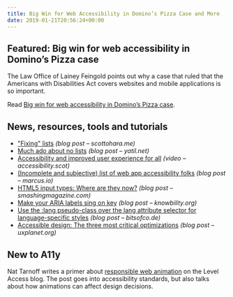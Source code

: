 ```yaml
---
title: Big Win for Web Accessibility in Domino’s Pizza Case and More
date: 2019-01-21T20:56:24+00:00
---
```


## Featured: Big win for web accessibility in Domino’s Pizza case

The Law Office of Lainey Feingold points out why a case that ruled that the Americans with Disabilities Act covers websites and mobile applications is so important.

Read [Big win for web accessibility in Domino’s Pizza case](https://www.lflegal.com/2019/01/dominos-ninth-circuit/).

## News, resources, tools and tutorials

* ["Fixing" lists](https://www.scottohara.me/blog/2019/01/12/lists-and-safari.html) _(blog post – scottohara.me)_
* [Much ado about no lists](https://yatil.net/blog/much-ado-about-no-lists) _(blog post – yatil.net)_
* [Accessibility and improved user experience for all](https://accessibility.scot/accessibility-and-improved-user-experience-for-all/) _(video – accessibility.scot)_
* [(Incomplete and subjective) list of web app accessibility folks](https://marcus.io/blog/web-app-a11y-folks) _(blog post – marcus.io)_
* [HTML5 input types: Where are they now?](https://www.smashingmagazine.com/2019/01/html5-input-types/) _(blog post – smashingmagazine.com)_
* [Make your ARIA labels sing on key](https://knowbility.org/blog/2019/ARIA-labels/) _(blog post – knowbility.org)_
* [Use the :lang pseudo-class over the lang attribute selector for language-specific styles](https://bitsofco.de/use-the-lang-pseudo-class-over-the-lang-attribute-for-language-specific-styles/) _(blog post – bitsofco.de)_
* [Accessible design: The three most critical optimizations](https://uxplanet.org/accessible-design-the-3-most-critical-optimizations-da115672c27b) _(blog post – uxplanet.org)_

## New to A11y

Nat Tarnoff writes a primer about [responsible web animation](https://www.levelaccess.com/responsible-web-animation-giving-users-control-experience/) on the Level Access blog. The post goes into accessibility standards, but also talks about how animations can affect design decisions.